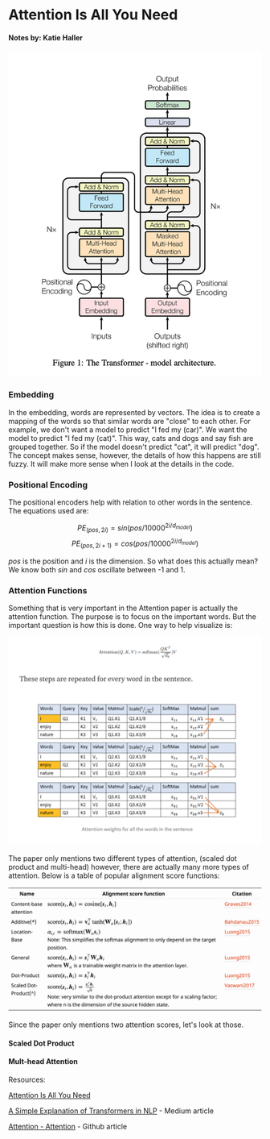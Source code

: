 # Attention Is All You Need

#### Notes by: Katie Haller

![The Transformer](./images/AIAYN-Fig.1.png)

### Embedding

In the embedding, words are represented by vectors. The idea is to create a mapping of the words so that similar words are "close" to each other. For example, we don't want a model to predict "I fed my (car)". We want the model to predict "I fed my (cat)". This way, cats and dogs and say fish are grouped together. So if the model doesn't predict "cat", it will predict "dog". The concept makes sense, however, the details of how this happens are still fuzzy. It will make more sense when I look at the details in the code.

### Positional Encoding

The positional encoders help with relation to other words in the sentence. The equations used are:

$$PE_{(pos,2i)}=sin(pos/10000^{2i/d_{model}})$$
$$PE_{(pos,2i+1)}=cos(pos/10000^{2i/d_{model}})$$

$pos$ is the position and $i$ is the dimension. So what does this actually mean? We know both $sin$ and $cos$ oscillate between -1 and 1.

### Attention Functions

Something that is very important in the Attention paper is actually the attention function. The purpose is to focus on the important words. But the important question is how this is done. One way to help visualize is:

![Attention Score](./images/AIAYN-Fig.2.png)

The paper only mentions two different types of attention, (scaled dot product and multi-head) however, there are actually many more types of attention. Below is a table of popular alignment score functions: 

![Types of Attention](./images/AIAYN-Fig.3.png)

Since the paper only mentions two attention scores, let's look at those. 

#### Scaled Dot Product

#### Mult-head Attention

Resources:

[Attention Is All You Need](https://arxiv.org/pdf/1706.03762.pdf)

[A Simple Explanation of Transformers in NLP](https://towardsdatascience.com/simple-explanation-of-transformers-in-nlp-da1adfc5d64f) - Medium article

[Attention - Attention](https://lilianweng.github.io/lil-log/2018/06/24/attention-attention.html) - Github article